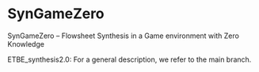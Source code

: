 # SynGameZero
SynGameZero – Flowsheet Synthesis in a Game environment with Zero Knowledge

ETBE_synthesis2.0: For a general description, we refer to the main branch.
